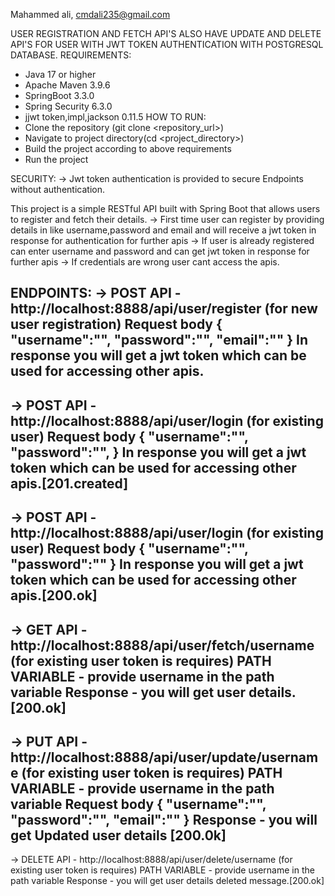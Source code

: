 Mahammed ali, cmdali235@gmail.com

USER REGISTRATION AND FETCH API'S ALSO HAVE UPDATE AND DELETE API'S FOR USER WITH JWT TOKEN AUTHENTICATION WITH POSTGRESQL DATABASE.
REQUIREMENTS:                                                                                                                                             
- Java 17 or higher                                                                                                                                       
- Apache Maven 3.9.6 
- SpringBoot 3.3.0
- Spring Security 6.3.0
- jjwt token,impl,jackson 0.11.5
HOW TO RUN:
- Clone the repository (git clone <repository_url>)
- Navigate to project directory(cd <project_directory>)
- Build the project according to above requirements
- Run the project
  
SECURITY:
-> Jwt token authentication is provided to secure Endpoints without authentication.
  
This project is a simple RESTful API built with Spring Boot that allows users to register and fetch their details.
-> First time user can register by providing details in like username,password and email and will receive a jwt token in response for authentication for further apis
-> If user is already registered can enter username and password and can get jwt token in response for further apis
-> If credentials are wrong user cant access the apis.

ENDPOINTS:
-> POST API  - http://localhost:8888/api/user/register (for new user registration)
Request body
{
"username":"",
"password":"",
"email":""
}
In response you will get a jwt token which can be used for accessing other apis.
----------------------------------------------------------------------------------------------------------------------------
-> POST API - http://localhost:8888/api/user/login (for existing user)
Request body
{
"username":"",
"password":"",
}
In response you will get a jwt token which can be used for accessing other apis.[201.created]
------------------------------------------------------------------------------------------------------------------------------
-> POST API - http://localhost:8888/api/user/login (for existing user)
Request body
{
"username":"",
"password":""
}
In response you will get a jwt token which can be used for accessing other apis.[200.ok]
------------------------------------------------------------------------------------------------------------------------------
-> GET API - http://localhost:8888/api/user/fetch/username (for existing user token is requires)
PATH VARIABLE - provide username in the path variable
Response - you will get user details.[200.ok]
-------------------------------------------------------------------------------------------------------------------------------
-> PUT API - http://localhost:8888/api/user/update/username (for existing user token is requires)
PATH VARIABLE - provide username in the path variable
Request body
{
"username":"",
"password":"",
"email":""
}
Response - you will get Updated user details [200.0k]
----------------------------------------------------------------------------------------------------------------------------
-> DELETE API - http://localhost:8888/api/user/delete/username (for existing user token is requires)
PATH VARIABLE - provide username in the path variable
Response - you will get user details deleted message.[200.ok]

